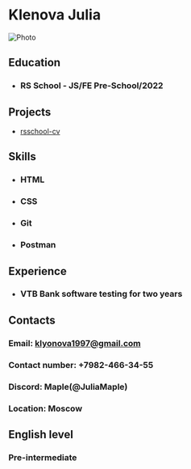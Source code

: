 # Klenova Julia

![Photo](/rsschool-cv/me.jpg "Klenova Julia")


## Education

* ### RS School - JS/FE Pre-School/2022

## Projects

* [rsschool-cv](https://github.com/JuliaMaple/rsschool-cv/tree/gh-pages)

## Skills

* ### HTML
* ### CSS
* ### Git
* ### Postman

## Experience

* ### VTB Bank software testing for two years

## Contacts

### Email: klyonova1997@gmail.com
### Contact number: +7982-466-34-55
### Discord: Maple(@JuliaMaple)
### Location: Moscow 


## English level
### Pre-intermediate